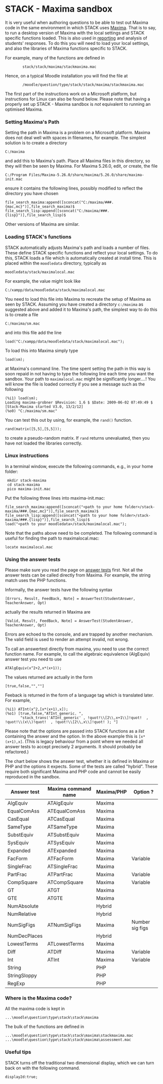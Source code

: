 # STACK - Maxima sandbox

It is very useful when authoring questions to be able to test out Maxima code in the same environment in which STACK uses [Maxima](Maxima.md).
That is to say, to run a desktop version of Maxima with the local settings and STACK specific functions loaded.  This is also used in [reporting](../Authoring/Reporting.md) and analysis of students' responses.
To do this you will need to load your local settings, and also the libraries of Maxima functions specific to STACK.

For example, many of the functions are defined in
~~~~~~~~~
        stack/stack/maxima/stackmaxima.mac
~~~~~~~~~
Hence, on a typical Moodle installation you will find the file at
~~~~~~~~~
        /moodle/question/type/stack/stack/maxima/stackmaxima.mac
~~~~~~~~~

The first part of the instructions work on a Microsoft platform, but instructions for Linux can also be found below. Please note that having a properly set up STACK - Maxima sandbox is <i>not</i> equivalent to running an optimised Maxima.

### Setting Maxima's Path ###

Setting the path in Maxima is a problem on a Microsoft platform.  Maxima does not deal well with spaces in filenames, for example.  The simplest solution is to create a directory

    C:/maxima

and add this to Maxima's path.  Place all Maxima files in this directory, so they will then be seen by Maxima.
For Maxima 5.26.0, edit, or create, the file

    C:/Program Files/Maxima-5.26.0/share/maxima/5.26.0/share/maxima-init.mac

ensure it contains the following lines, possibly modified to reflect the directory you have chosen

    file_search_maxima:append([sconcat("C:/maxima/###.{mac,mc}")],file_search_maxima)$
    file_search_lisp:append([sconcat("C:/maxima/###.{lisp}")],file_search_lisp)$

Other versions of Maxima are similar.

### Loading STACK's functions ###

STACK automatically adjusts Maxima's path and loads a number of files. These define STACK specific functions and reflect your local settings. To do this, STACK loads a file which is automatically created at install time.  This is placed within the `moodledata` directory, typically as

    moodledata/stack/maximalocal.mac

For example, the value might look like

    C:/xampp/data/moodledata/stack/maximalocal.mac

You need to load this file into Maxima to recreate the setup of Maxima as seen by STACK.  Assuming you have created a directory `c:/maxima` as suggested above and added it to Maxima's path, the simplest way to do this is to create a file

    C:/maxima/sm.mac

and into this file add the line

    load("C:/xampp/data/moodledata/stack/maximalocal.mac");

To load this into Maxima simply type

    load(sm);

at Maxima's command line. The time spent setting the path in this way is soon repaid in not having to type the following line each time you want the sandbox.
Your path to `maximalocal.mac` might be significantly longer....!   You will know the file is loaded correctly if you see a message such as the following

    (%i1) load(sm);
    Loading maxima-grobner $Revision: 1.6 $ $Date: 2009-06-02 07:49:49 $
    [Stack-Maxima started V3.0, 13/2/12]
    (%o0) "C:/maxima/sm.mac"

You can test this out by using, for example, the `rand()` function.

    rand(matrix([5,5],[5,5]));

to create a pseudo-random matrix.  If `rand` returns unevaluated, then you have not loaded the libraries correctly.

### Linux instructions ###

In a terminal window, execute the following commands, e.g., in your home folder:

     mkdir stack-maxima
     cd stack-maxima
     pico maxima-init.mac
     
Put the following three lines into maxima-init.mac:

    file_search_maxima:append([sconcat("<path to your home folder>/stack-maxima/###.{mac,mc}")],file_search_maxima)$
    file_search_lisp:append([sconcat("<path to your home folder>/stack-maxima/###.{lisp}")],file_search_lisp)$
    load("<path to your moodledata>/stack/maximalocal.mac");

Note that the paths above need to be completed. The following command is useful for finding the path to maximalocal.mac:

    locate maximalocal.mac

### Using the answer tests

Please make sure you read the page on [answer tests](../Authoring/Answer_tests.md) first.  Not all the answer tests can be called directly from Maxima.  For example, the string match uses the PHP functions.

Informally, the answer tests have the following syntax

    [Errors, Result, FeedBack, Note] = AnswerTest(StudentAnswer, TeacherAnswer, Opt)

actually the results returned in Maxima are

    [Valid, Result, FeedBack, Note] = AnswerTest(StudentAnswer, TeacherAnswer, Opt)

Errors are echoed to the console, and are trapped by another mechanism.  The valid field is used to render an attempt invalid, not wrong.

To call an answertest directly from maxima, you need to use the correct function name.   For example, to call the algebraic equivalence (AlgEquiv) answer test you need to use

    ATAlgEquiv(x^2+2,x*(x+1));

The values returned are actually in the form

    [true,false,"",""]

Feeback is returned in the form of a language tag which is translated later. For example,

    (%i1) ATInt(x^2,[x*(x+1),x]);
    (%o1) [true,false,"ATInt_generic. ",
           "stack_trans('ATInt_generic' , !quot!\\[2\\,x+1\\]!quot!  , !quot!\\(x\\)!quot!  , !quot!\\[2\\,x\\]!quot! ); "]

Please note that the options are passed into STACK functions as a *list* containing the answer and the option.  In the above example this is `[x*(x+1),x]`.  (This is legacy behaviour from a point where we needed all answer tests to accept precisely 2 arguments.  It should probably be refactored.)

The chart below shows the answer test, whether it is defined in Maxima or PHP and the options it expects.  Some of the tests are called "hybrid".  These require both significant Maxima and PHP code and cannot be easily reproduced in the sandbox.

| Answer test   | Maxima command name	| Maxima/PHP | Option ?
| ------------- | --------------------- | ---------- | -------------
| AlgEquiv      | ATAlgEquiv            | Maxima     |	
| EqualComAss  	| ATEqualComAss         | Maxima     |	
| CasEqual     	| ATCasEqual            | Maxima     |	
| SameType     	| ATSameType            | Maxima     |	
| SubstEquiv   	| ATSubstEquiv          | Maxima     |	
| SysEquiv     	| ATSysEquiv            | Maxima     |	
| Expanded     	| ATExpanded            | Maxima     |	
| FacForm      	| ATFacForm             | Maxima     |	Variable
| SingleFrac   	| ATSingleFrac          | Maxima     |	
| PartFrac     	| ATPartFrac            | Maxima     |	Variable
| CompSquare   	| ATCompSquare          | Maxima     |	Variable
| GT           	| ATGT                  | Maxima     |	
| GTE          	| ATGTE                 | Maxima     |	
| NumAbsolute  	|                       | Hybrid     |	
| NumRelative  	|                       | Hybrid     |	
| NumSigFigs   	| ATNumSigFigs          | Maxima     |	Number sig figs
| NumDecPlaces 	|                       | Hybrid     |	
| LowestTerms  	| ATLowestTerms         | Maxima     |	
| Diff         	| ATDiff                | Maxima     |	Variable
| Int          	| ATInt                 | Maxima     |	Variable
| String       	|                       | PHP        |	
| StringSloppy 	|                       | PHP        |	
| RegExp       	|                       | PHP        |	


### Where is the Maxima code?

All the maxima code is kept in
   
    ...\moodle\question\type\stack\stack\maxima

The bulk of the functions are defined in 

    ...\moodle\question\type\stack\stack\maxima\stackmaxima.mac
    ...\moodle\question\type\stack\stack\maxima\assessment.mac

### Useful tips

STACK turns off the traditional two dimensional display, which we can turn back on with the following command.

    display2d:true;
